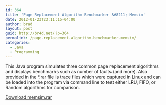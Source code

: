 ```yaml
---
id: 364
title: 'Page Replacement Algorithm Benchmarker &#8211; Memsim'
date: 2012-01-23T23:11:15-04:00
author: brad
layout: post
guid: http://br4d.net/?p=364
permalink: /page-replacement-algorithm-benchmarker-memsim/
categories:
  - Java
  - Programming
---
```

This Java program simulates three common page replacement algorithms and displays benchmarks such as number of faults (and more). Also provided in the *.rar file is trace files which were captured in Linux and can be loaded into the program via command line to test either LRU, FIFO, or Random algorithms for comparison.

[Download memsim.rar](http://br4d.net/wp-content/uploads/2015/01/memsim.rar)